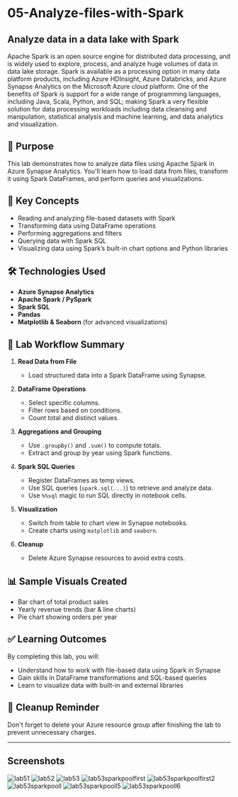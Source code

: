 # 05-Analyze-files-with-Spark
## Analyze data in a data lake with Spark
Apache Spark is an open source engine for distributed data processing, and is widely used to explore, process, and analyze huge volumes of data in data lake storage. Spark is available as a processing option in many data platform products, including Azure HDInsight, Azure Databricks, and Azure Synapse Analytics on the Microsoft Azure cloud platform. One of the benefits of Spark is support for a wide range of programming languages, including Java, Scala, Python, and SQL; making Spark a very flexible solution for data processing workloads including data cleansing and manipulation, statistical analysis and machine learning, and data analytics and visualization.



## 📝 Purpose

This lab demonstrates how to analyze data files using Apache Spark in Azure Synapse Analytics. You'll learn how to load data from files, transform it using Spark DataFrames, and perform queries and visualizations.

## 🚀 Key Concepts

- Reading and analyzing file-based datasets with Spark
- Transforming data using DataFrame operations
- Performing aggregations and filters
- Querying data with Spark SQL
- Visualizing data using Spark’s built-in chart options and Python libraries

## 🛠️ Technologies Used

- **Azure Synapse Analytics**
- **Apache Spark / PySpark**
- **Spark SQL**
- **Pandas**
- **Matplotlib & Seaborn** (for advanced visualizations)

## 📂 Lab Workflow Summary

1. **Read Data from File**
   - Load structured data into a Spark DataFrame using Synapse.
   
2. **DataFrame Operations**
   - Select specific columns.
   - Filter rows based on conditions.
   - Count total and distinct values.

3. **Aggregations and Grouping**
   - Use `.groupBy()` and `.sum()` to compute totals.
   - Extract and group by year using Spark functions.

4. **Spark SQL Queries**
   - Register DataFrames as temp views.
   - Use SQL queries (`spark.sql(...)`) to retrieve and analyze data.
   - Use `%%sql` magic to run SQL directly in notebook cells.

5. **Visualization**
   - Switch from table to chart view in Synapse notebooks.
   - Create charts using `matplotlib` and `seaborn`.

6. **Cleanup**
   - Delete Azure Synapse resources to avoid extra costs.

## 📊 Sample Visuals Created

- Bar chart of total product sales
- Yearly revenue trends (bar & line charts)
- Pie chart showing orders per year

## ✅ Learning Outcomes

By completing this lab, you will:

- Understand how to work with file-based data using Spark in Synapse
- Gain skills in DataFrame transformations and SQL-based queries
- Learn to visualize data with built-in and external libraries

## 🧹 Cleanup Reminder

Don't forget to delete your Azure resource group after finishing the lab to prevent unnecessary charges.

---

## Screenshots
![lab51](https://github.com/user-attachments/assets/8e76ca16-a965-4d54-a9d2-b686bc37e776)
![lab52](https://github.com/user-attachments/assets/2aa0dda5-1299-4851-bf6d-876d07428787)
![lab53](https://github.com/user-attachments/assets/a9a09f1b-97e2-452c-b4fc-5f7c0b5fd051)
![lab53sparkpoolfirst](https://github.com/user-attachments/assets/ef5c5da4-d547-4388-bcd1-4dd1d749304c)
![lab53sparkpoolfirst2](https://github.com/user-attachments/assets/246c4041-5dca-4f52-9ed8-89d14c7c559f)
![lab53sparkpooll](https://github.com/user-attachments/assets/303ceb8c-e6fe-4083-ba7b-78872afdc737)
![lab53sparkpooll5](https://github.com/user-attachments/assets/7d8bee6b-0c0d-4c37-86bb-bfda969db91d)
![lab53sparkpooll6](https://github.com/user-attachments/assets/4af6328f-9042-4b1d-8b0e-2689b63a5ee1)


